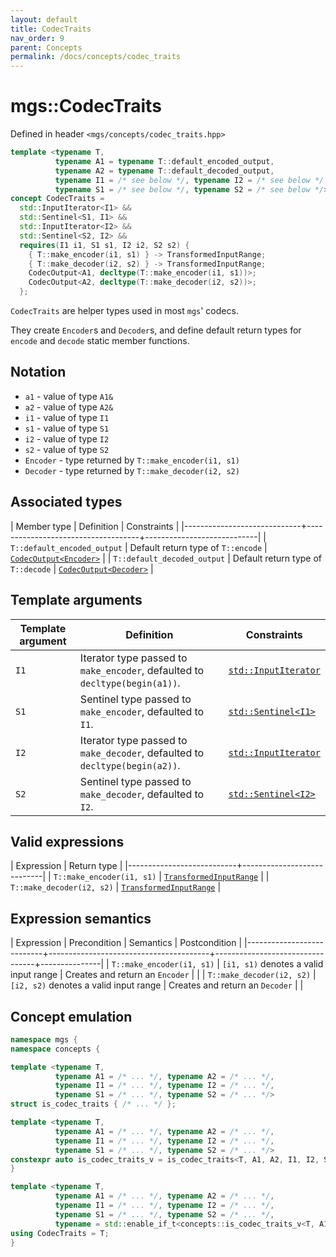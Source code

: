 ```yaml
---
layout: default
title: CodecTraits
nav_order: 9
parent: Concepts
permalink: /docs/concepts/codec_traits
---
```


# mgs::CodecTraits

Defined in header `<mgs/concepts/codec_traits.hpp>`

```cpp
template <typename T,
          typename A1 = typename T::default_encoded_output,
          typename A2 = typename T::default_decoded_output,
          typename I1 = /* see below */, typename I2 = /* see below */,
          typename S1 = /* see below */, typename S2 = /* see below */>
concept CodecTraits =
  std::InputIterator<I1> &&
  std::Sentinel<S1, I1> &&
  std::InputIterator<I2> &&
  std::Sentinel<S2, I2> &&
  requires(I1 i1, S1 s1, I2 i2, S2 s2) {
    { T::make_encoder(i1, s1) } -> TransformedInputRange;
    { T::make_decoder(i2, s2) } -> TransformedInputRange;
    CodecOutput<A1, decltype(T::make_encoder(i1, s1))>;
    CodecOutput<A2, decltype(T::make_decoder(i2, s2))>;
  };
```

`CodecTraits` are helper types used in most `mgs`' codecs.

They create `Encoder`s and `Decoder`s, and define default return types for `encode` and `decode` static member functions.

## Notation

* `a1` - value of type `A1&`
* `a2` - value of type `A2&`
* `i1` - value of type `I1`
* `s1` - value of type `S1`
* `i2` - value of type `I2`
* `s2` - value of type `S2`
* `Encoder` - type returned by `T::make_encoder(i1, s1)`
* `Decoder` - type returned by `T::make_decoder(i2, s2)`

## Associated types

| Member type                 | Definition                         | Constraints                |
|-----------------------------+------------------------------------+----------------------------|
| `T::default_encoded_output` | Default return type of `T::encode` | [`CodecOutput<Encoder>`]() |
| `T::default_decoded_output` | Default return type of `T::decode` | [`CodecOutput<Decoder>`]() |

## Template arguments

| Template argument | Definition                                                                  | Constraints              |
|-------------------|-----------------------------------------------------------------------------|--------------------------|
| `I1`              | Iterator type passed to `make_encoder`, defaulted to `decltype(begin(a1))`. | [`std::InputIterator`]() |
| `S1`              | Sentinel type passed to `make_encoder`, defaulted to `I1`.                  | [`std::Sentinel<I1>`]()  |
| `I2`              | Iterator type passed to `make_decoder`, defaulted to `decltype(begin(a2))`. | [`std::InputIterator`]() |
| `S2`              | Sentinel type passed to `make_decoder`, defaulted to `I2`.                  | [`std::Sentinel<I2>`]()  |

## Valid expressions

| Expression                | Return type                |
|---------------------------+----------------------------|
| `T::make_encoder(i1, s1)` | [`TransformedInputRange`]() |
| `T::make_decoder(i2, s2)` | [`TransformedInputRange`]() |

## Expression semantics

| Expression                | Precondition                           | Semantics                       | Postcondition |
|---------------------------+----------------------------------------+---------------------------------+---------------|
| `T::make_encoder(i1, s1)` | `[i1, s1)` denotes a valid input range | Creates and return an `Encoder` |               |
| `T::make_decoder(i2, s2)` | `[i2, s2)` denotes a valid input range | Creates and return an `Decoder` |               |

## Concept emulation

```cpp
namespace mgs {
namespace concepts {

template <typename T,
          typename A1 = /* ... */, typename A2 = /* ... */,
          typename I1 = /* ... */, typename I2 = /* ... */,
          typename S1 = /* ... */, typename S2 = /* ... */>
struct is_codec_traits { /* ... */ };

template <typename T,
          typename A1 = /* ... */, typename A2 = /* ... */,
          typename I1 = /* ... */, typename I2 = /* ... */,
          typename S1 = /* ... */, typename S2 = /* ... */>
constexpr auto is_codec_traits_v = is_codec_traits<T, A1, A2, I1, I2, S1, S2>::value;
}

template <typename T,
          typename A1 = /* ... */, typename A2 = /* ... */,
          typename I1 = /* ... */, typename I2 = /* ... */,
          typename S1 = /* ... */, typename S2 = /* ... */,
          typename = std::enable_if_t<concepts::is_codec_traits_v<T, A1, A2, I1, I2, S1, S2>>>
using CodecTraits = T;
}
```
